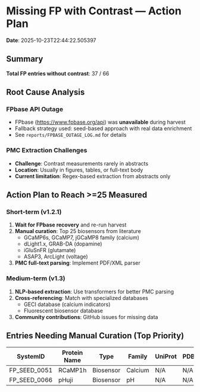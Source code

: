 # Missing FP with Contrast — Action Plan

**Date**: 2025-10-23T22:44:22.505397

## Summary

**Total FP entries without contrast**: 37 / 66

## Root Cause Analysis

### FPbase API Outage

- FPbase (https://www.fpbase.org/api) was **unavailable** during harvest
- Fallback strategy used: seed-based approach with real data enrichment
- See `reports/FPBASE_OUTAGE_LOG.md` for details

### PMC Extraction Challenges

- **Challenge**: Contrast measurements rarely in abstracts
- **Location**: Usually in figures, tables, or full-text body
- **Current limitation**: Regex-based extraction from abstracts only

## Action Plan to Reach >=25 Measured

### Short-term (v1.2.1)

1. **Wait for FPbase recovery** and re-run harvest
2. **Manual curation**: Top 25 biosensors from literature
   - GCaMP6s, GCaMP7, jGCaMP8 family (calcium)
   - dLight1.x, GRAB-DA (dopamine)
   - iGluSnFR (glutamate)
   - ASAP3, ArcLight (voltage)
3. **PMC full-text parsing**: Implement PDF/XML parser

### Medium-term (v1.3)

1. **NLP-based extraction**: Use transformers for better PMC parsing
2. **Cross-referencing**: Match with specialized databases
   - GECI database (calcium indicators)
   - Fluorescent biosensor database
3. **Community contributions**: GitHub issues for missing data

## Entries Needing Manual Curation (Top Priority)

| SystemID | Protein Name | Type | Family | UniProt | PDB |
|----------|--------------|------|--------|---------|-----|
| FP_SEED_0051 | RCaMP1h | Biosensor | Calcium | N/A | N/A |
| FP_SEED_0066 | pHuji | Biosensor | pH | N/A | N/A |

